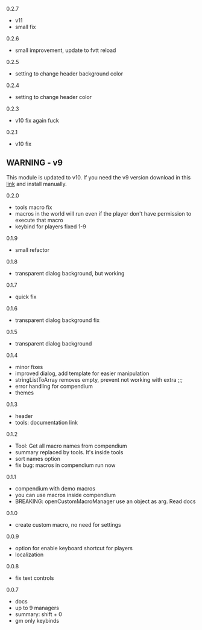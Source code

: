 0.2.7
- v11
- small fix

0.2.6
- small improvement, update to fvtt reload

0.2.5
- setting to change header background color

0.2.4
- setting to change header color

0.2.3
- v10 fix again fuck

0.2.1
- v10 fix
## WARNING - v9
This module is updated to v10. If you need the v9 version download in this [link](https://github.com/brunocalado/macro-manager/raw/main/docs/macro-manager.7z) and install manually.

0.2.0
- tools macro fix
- macros in the world will run even if the player don't have permission to execute that macro
- keybind for players fixed 1-9

0.1.9
- small refactor

0.1.8
- transparent dialog background, but working

0.1.7
- quick fix 

0.1.6
- transparent dialog background fix

0.1.5
- transparent dialog background

0.1.4
- minor fixes
- improved dialog, add template for easier manipulation
- stringListToArray removes empty, prevent not working with extra ;;;
- error handling for compendium
- themes

0.1.3
- header
- tools: documentation link

0.1.2
- Tool: Get all macro names from compendium
- summary replaced by tools. It's inside tools
- sort names option
- fix bug: macros in compendium run now

0.1.1
- compendium with demo macros
- you can use macros inside compendium
- BREAKING: openCustomMacroManager use an object as arg. Read docs

0.1.0
- create custom macro, no need for settings

0.0.9
- option for enable keyboard shortcut for players
- localization

0.0.8
- fix text controls

0.0.7
- docs
- up to 9 managers
- summary: shift + 0
- gm only keybinds